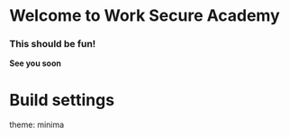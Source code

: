 # Welcome to Work Secure Academy

### This should be fun!

**See you soon**

# Build settings
theme: minima
